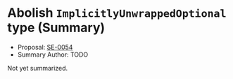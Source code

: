# Abolish `ImplicitlyUnwrappedOptional` type (Summary)

* Proposal: [SE-0054](https://github.com/apple/swift-evolution/blob/main/proposals/0054-abolish-iuo.md)
* Summary Author: TODO

Not yet summarized.
